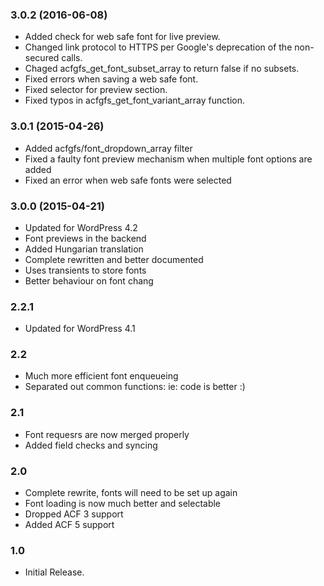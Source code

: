 ### 3.0.2 (2016-06-08)
- Added check for web safe font for live preview.
- Changed link protocol to HTTPS per Google's deprecation of the non-secured calls.
- Chaged acfgfs_get_font_subset_array to return false if no subsets.
- Fixed errors when saving a web safe font.
- Fixed selector for preview section.
- Fixed typos in acfgfs_get_font_variant_array function.

### 3.0.1 (2015-04-26)
- Added acfgfs/font_dropdown_array filter
- Fixed a faulty font preview mechanism when multiple font options are added
- Fixed an error when web safe fonts were selected

### 3.0.0 (2015-04-21)
- Updated for WordPress 4.2
- Font previews in the backend
- Added Hungarian translation
- Complete rewritten and better documented
- Uses transients to store fonts
- Better behaviour on font chang

### 2.2.1
- Updated for WordPress 4.1

### 2.2
- Much more efficient font enqueueing
- Separated out common functions: ie: code is better :)

### 2.1
- Font requesrs are now merged properly
- Added field checks and syncing

### 2.0
- Complete rewrite, fonts will need to be set up again
- Font loading is now much better and selectable
- Dropped ACF 3 support
- Added ACF 5 support

### 1.0
- Initial Release.
